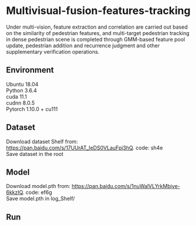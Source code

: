 # Multivisual-fusion-features-tracking
Under multi-vision, feature extraction and correlation are carried out based on the similarity of pedestrian features, and multi-target pedestrian tracking in dense pedestrian scene is completed through GMM-based feature pool update, pedestrian addition and recurrence judgment and other supplementary verification operations.

## Environment
Ubuntu 18.04  
Python 3.6.4  
cuda 11.1  
cudnn 8.0.5  
Pytorch 1.10.0 + cu111

## Dataset
Download dataset Shelf from: https://pan.baidu.com/s/17UUrAT_IeDS0VLauFpj3hQ. code: sh4e  
Save dataset in the root  

## Model
Download model.pth from: https://pan.baidu.com/s/1nuWalVLYrkMbiye-6kkzIQ. code: ef6g  
Save model.pth in log_Shelf/  

## Run
